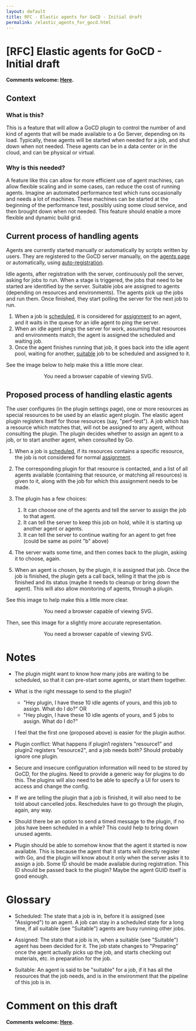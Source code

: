 ```yaml
---
layout: default
title: RFC - Elastic agents for GoCD - Initial draft
permalink: /elastic_agents_for_gocd.html
---
```


# [RFC] Elastic agents for GoCD - Initial draft

**Comments welcome: [Here](https://docs.google.com/document/d/1Hf_6fpa1QZMM9U2niOwC74On-HKvj0wbQiWLy9WfDxk/edit).**

## Context

### What is this?

This is a feature that will allow a GoCD plugin to control the number of and kind of agents that will be made available
to a Go Server, depending on its load. Typically, these agents will be started when needed for a job, and shut down when
not needed. These agents can be in a data center or in the cloud, and can be physical or virtual.


### Why is this needed?

A feature like this can allow for more efficient use of agent machines, can allow flexible scaling and in some cases,
can reduce the cost of running agents. Imagine an automated performance test which runs occasionally and needs a lot of
machines. These machines can be started at the beginning of the performance test, possibly using some cloud service, and
then brought down when not needed. This feature should enable a more flexible and dynamic build grid.




## Current process of handling agents

Agents are currently started manually or automatically by scripts written by users. They are registered to the GoCD
server manually, on the [agents page](http://www.go.cd/documentation/user/current/navigation/agents_page.html#agents) or
automatically, using [auto-registration](http://www.go.cd/documentation/user/current/advanced_usage/agent_auto_register.html).


Idle agents, after registration with the server, continuously poll the server, asking for jobs to run. When a stage is
triggered, the jobs that need to be started are identified by the server. Suitable jobs are assigned to agents
(depending on resources and environments). The agents pick up the jobs and run them. Once finished, they start polling
the server for the next job to run.


1. When a job is [scheduled](#schedule), it is considered for [assignment](#assign) to an agent,
   and it waits in the queue for an idle agent to ping the server.
2. When an idle agent pings the server for work, assuming that resources and environments match, the agent is assigned
   the scheduled and waiting job.
3. Once the agent finishes running that job, it goes back into the idle agent pool, waiting for another,
   [suitable](#suitable) job to be scheduled and assigned to it.


See the image below to help make this a little more clear.

<center>
  <object data="gocd_rfc_elastic_agents/old-job-assignment.svg" type="image/svg+xml">
    You need a browser capable of viewing SVG.
  </object>
</center>


## Proposed process of handling elastic agents

The user configures (in the plugin settings page), one or more resources as special resources to be used by an elastic
agent plugin. The elastic agent plugin registers itself for those resources (say, "perf-test"). A job which has a
resource which matches that, will not be assigned to any agent, without consulting the plugin. The plugin decides
whether to assign an agent to a job, or to start another agent, when consulted by Go.

1. When a job is [scheduled](#schedule), if its resources contains a specific resource, the job is not considered for
   normal [assignment](#assign).

2. The corresponding plugin for that resource is contacted, and a list of all agents available (containing that
   resource, or matching all resources) is given to it, along with the job for which this assignment needs to be made.

3. The plugin has a few choices:
   1. It can choose one of the agents and tell the server to assign the job to that agent.
   2. It can tell the server to keep this job on hold, while it is starting up another agent or agents.
   3. It can tell the server to continue waiting for an agent to get free (could be same as point "b" above)

4. The server waits some time, and then comes back to the plugin, asking it to choose, again.

5. When an agent is chosen, by the plugin, it is assigned that job. Once the job is finished, the plugin gets a call
   back, telling it that the job is finished and its status (maybe it needs to cleanup or bring down the agent). This
   will also allow monitoring of agents, through a plugin.

See this image to help make this a little more clear. 

<center>
  <object data="gocd_rfc_elastic_agents/new-job-assignment.svg" type="image/svg+xml">
    You need a browser capable of viewing SVG.
  </object>
</center>


Then, see this image for a slightly more accurate representation.

<center>
  <object data="gocd_rfc_elastic_agents/new-job-assignment-proper.svg" type="image/svg+xml">
    You need a browser capable of viewing SVG.
  </object>
</center>


# Notes

* The plugin might want to know how many jobs are waiting to be scheduled, so that it can pre-start some agents, or
  start them together.


* What is the right message to send to the plugin?
   * "Hey plugin, I have these 10 idle agents of yours, and this job to assign. What do I do?" OR
   * "Hey plugin, I have these 10 idle agents of yours, and 5 jobs to assign. What do I do?"

  I feel that the first one (proposed above) is easier for the plugin author.


* Plugin conflict: What happens if plugin1 registers "resource1" and plugin2 registers "resource2", and a job needs
  both? Should probably ignore one plugin.

* Secure and insecure configuration information will need to be stored by GoCD, for the plugins. Need to provide a
  generic way for plugins to do this. The plugins will also need to be able to specify a UI for users to access and
  change the config.

* If we are telling the plugin that a job is finished, it will also need to be told about cancelled jobs. Reschedules
  have to go through the plugin, again, any way.

* Should there be an option to send a timed message to the plugin, if no jobs have been scheduled in a while? This could
  help to bring down unused agents.

* Plugin should be able to somehow know that the agent it started is now available. This is because the agent that it
  starts will directly register with Go, and the plugin will know about it only when the server asks it to assign a job.
  Some ID should be made available during registration. This ID should be passed back to the plugin? Maybe the agent
  GUID itself is good enough.


# Glossary

* <a name="schedule"></a>Scheduled: The state that a job is in, before it is assigned (see "Assigned") to an agent. A job can stay in a
  scheduled state for a long time, if all suitable (see "Suitable") agents are busy running other jobs.

* <a name="assign"></a>Assigned: The state that a job is in, when a suitable (see "Suitable") agent has been decided for it. The job state
  changes to "Preparing" once the agent actually picks up the job, and starts checking out materials, etc. in
  preparation for the job.

* <a name="suitable"></a>Suitable: An agent is said to be "suitable" for a job, if it has all the resources that the job needs, and is in the
  environment that the pipeline of this job is in.

# Comment on this draft

**Comments welcome: [Here](https://docs.google.com/document/d/1Hf_6fpa1QZMM9U2niOwC74On-HKvj0wbQiWLy9WfDxk/edit).**
